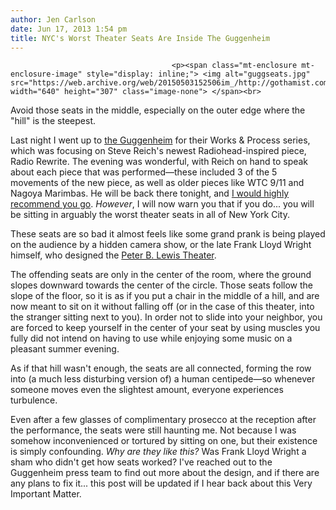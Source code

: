 ```yaml
---
author: Jen Carlson
date: Jun 17, 2013 1:54 pm
title: NYC's Worst Theater Seats Are Inside The Guggenheim
---
```


	
										<p><span class="mt-enclosure mt-enclosure-image" style="display: inline;"> <img alt="guggseats.jpg" src="https://web.archive.org/web/20150503152506im_/http://gothamist.com/attachments/arts_jen/guggseats.jpg" width="640" height="307" class="image-none"> </span><br>
<span class="photo_caption">Avoid those seats in the middle, especially on the outer edge where the &quot;hill&quot; is the steepest.</span></p>

<p>Last night I went up to <a href="https://web.archive.org/web/20150503152506/http://gothamist.com/tags/guggenheim">the Guggenheim</a> for their Works &amp; Process series, which was focusing on Steve Reich&apos;s newest Radiohead-inspired piece, Radio Rewrite. The evening was wonderful, with Reich on hand to speak about each piece that was performed&#x2014;these included 3 of the 5 movements of the new piece, as well as older pieces like WTC 9/11 and Nagoya Marimbas. He will be back there tonight, and <a href="https://web.archive.org/web/20150503152506/http://www.guggenheim.org/new-york/calendar-and-events/2013/06/17">I would highly recommend you go</a>. <em>However</em>, I will now warn you that if you do... you will be sitting in arguably the worst theater seats in all of New York City. </p>

<p>These seats are so bad it almost feels like some grand prank is being played on the audience by a hidden camera show, or the late Frank Lloyd Wright himself, who designed the <a href="https://web.archive.org/web/20150503152506/http://www.guggenheim.org/new-york/education/sackler-center/design-it-shelter/view-shelters/project/60">Peter B. Lewis Theater</a>. </p>

<p>The offending seats are only in the center of the room, where the ground slopes downward towards the center of the circle. Those seats follow the slope of the floor, so it is as if you put a chair in the middle of a hill, and are now meant to sit on it without falling off (or in the case of this theater, into the stranger sitting next to you). In order not to slide into your neighbor, you are forced to keep yourself in the center of your seat by using muscles you fully did not intend on having to use while enjoying some music on a pleasant summer evening.</p>

<p>As if that hill wasn&apos;t enough, the seats are all connected, forming the row into (a much less disturbing version of) a human centipede&#x2014;so whenever someone moves even the slightest amount, everyone experiences turbulence.</p>

<p>Even after a few glasses of complimentary prosecco at the reception after the performance, the seats were still haunting me. Not because I was somehow inconvenienced or tortured by sitting on one, but their existence is simply confounding. <em>Why are they like this?</em> Was Frank Lloyd Wright a sham who didn&apos;t get how seats worked? I&apos;ve reached out to the Guggenheim press team to find out more about the design, and if there are any plans to fix it... this post will be updated if I hear back about this Very Important Matter.</p>					
										
									
				